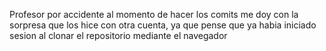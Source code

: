 Profesor por accidente al momento de hacer los comits me doy con la sorpresa que los hice con otra cuenta, ya que pense que
ya habia iniciado sesion al clonar el repositorio mediante el navegador 
